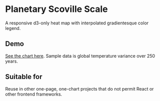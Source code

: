 # Planetary Scoville Scale
A responsive d3-only heat map with interpolated gradientesque color legend.

## Demo
[See the chart here](https://matthieupierce.github.io/planetary-scoville-scale/). 
Sample data is global temperature variance over 250 years. 

## Suitable for
Reuse in other one-page, one-chart projects that do not permit React or other frontend frameworks.

